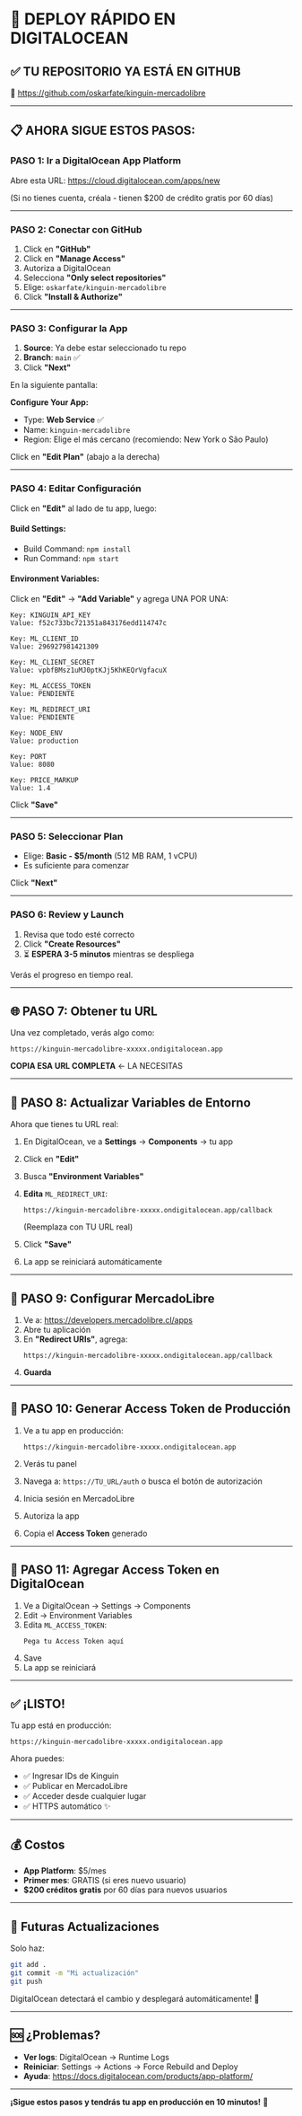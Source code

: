 # 🚀 DEPLOY RÁPIDO EN DIGITALOCEAN

## ✅ TU REPOSITORIO YA ESTÁ EN GITHUB

🔗 https://github.com/oskarfate/kinguin-mercadolibre

---

## 📋 AHORA SIGUE ESTOS PASOS:

### **PASO 1: Ir a DigitalOcean App Platform**

Abre esta URL: https://cloud.digitalocean.com/apps/new

(Si no tienes cuenta, créala - tienen $200 de crédito gratis por 60 días)

---

### **PASO 2: Conectar con GitHub**

1. Click en **"GitHub"**
2. Click en **"Manage Access"** 
3. Autoriza a DigitalOcean
4. Selecciona **"Only select repositories"**
5. Elige: `oskarfate/kinguin-mercadolibre`
6. Click **"Install & Authorize"**

---

### **PASO 3: Configurar la App**

1. **Source**: Ya debe estar seleccionado tu repo
2. **Branch**: `main` ✅
3. Click **"Next"**

En la siguiente pantalla:

**Configure Your App:**
- Type: **Web Service** ✅
- Name: `kinguin-mercadolibre`
- Region: Elige el más cercano (recomiendo: New York o São Paulo)

Click en **"Edit Plan"** (abajo a la derecha)

---

### **PASO 4: Editar Configuración**

Click en **"Edit"** al lado de tu app, luego:

#### Build Settings:
- Build Command: `npm install`
- Run Command: `npm start`

#### Environment Variables:
Click en **"Edit"** → **"Add Variable"** y agrega UNA POR UNA:

```
Key: KINGUIN_API_KEY
Value: f52c733bc721351a843176edd114747c
```

```
Key: ML_CLIENT_ID
Value: 296927981421309
```

```
Key: ML_CLIENT_SECRET
Value: vpbfBMsz1uMJ0ptKJj5KhKEQrVgfacuX
```

```
Key: ML_ACCESS_TOKEN
Value: PENDIENTE
```

```
Key: ML_REDIRECT_URI
Value: PENDIENTE
```

```
Key: NODE_ENV
Value: production
```

```
Key: PORT
Value: 8080
```

```
Key: PRICE_MARKUP
Value: 1.4
```

Click **"Save"**

---

### **PASO 5: Seleccionar Plan**

- Elige: **Basic - $5/month** (512 MB RAM, 1 vCPU)
- Es suficiente para comenzar

Click **"Next"**

---

### **PASO 6: Review y Launch**

1. Revisa que todo esté correcto
2. Click **"Create Resources"**
3. ⏳ **ESPERA 3-5 minutos** mientras se despliega

Verás el progreso en tiempo real.

---

## 🌐 PASO 7: Obtener tu URL

Una vez completado, verás algo como:

```
https://kinguin-mercadolibre-xxxxx.ondigitalocean.app
```

**COPIA ESA URL COMPLETA** ← LA NECESITAS

---

## 🔧 PASO 8: Actualizar Variables de Entorno

Ahora que tienes tu URL real:

1. En DigitalOcean, ve a **Settings** → **Components** → tu app
2. Click en **"Edit"**
3. Busca **"Environment Variables"**
4. **Edita** `ML_REDIRECT_URI`:
   ```
   https://kinguin-mercadolibre-xxxxx.ondigitalocean.app/callback
   ```
   (Reemplaza con TU URL real)

5. Click **"Save"**
6. La app se reiniciará automáticamente

---

## 🔐 PASO 9: Configurar MercadoLibre

1. Ve a: https://developers.mercadolibre.cl/apps
2. Abre tu aplicación
3. En **"Redirect URIs"**, agrega:
   ```
   https://kinguin-mercadolibre-xxxxx.ondigitalocean.app/callback
   ```
4. **Guarda**

---

## 🎯 PASO 10: Generar Access Token de Producción

1. Ve a tu app en producción:
   ```
   https://kinguin-mercadolibre-xxxxx.ondigitalocean.app
   ```

2. Verás tu panel

3. Navega a: `https://TU_URL/auth` o busca el botón de autorización

4. Inicia sesión en MercadoLibre

5. Autoriza la app

6. Copia el **Access Token** generado

---

## 📝 PASO 11: Agregar Access Token en DigitalOcean

1. Ve a DigitalOcean → Settings → Components
2. Edit → Environment Variables
3. Edita `ML_ACCESS_TOKEN`:
   ```
   Pega tu Access Token aquí
   ```
4. Save
5. La app se reiniciará

---

## ✅ ¡LISTO!

Tu app está en producción:

```
https://kinguin-mercadolibre-xxxxx.ondigitalocean.app
```

Ahora puedes:
- ✅ Ingresar IDs de Kinguin
- ✅ Publicar en MercadoLibre
- ✅ Acceder desde cualquier lugar
- ✅ HTTPS automático ✨

---

## 💰 Costos

- **App Platform**: $5/mes
- **Primer mes**: GRATIS (si eres nuevo usuario)
- **$200 créditos gratis** por 60 días para nuevos usuarios

---

## 🔄 Futuras Actualizaciones

Solo haz:
```bash
git add .
git commit -m "Mi actualización"
git push
```

DigitalOcean detectará el cambio y desplegará automáticamente! 🎉

---

## 🆘 ¿Problemas?

- **Ver logs**: DigitalOcean → Runtime Logs
- **Reiniciar**: Settings → Actions → Force Rebuild and Deploy
- **Ayuda**: https://docs.digitalocean.com/products/app-platform/

---

**¡Sigue estos pasos y tendrás tu app en producción en 10 minutos!** 🚀
